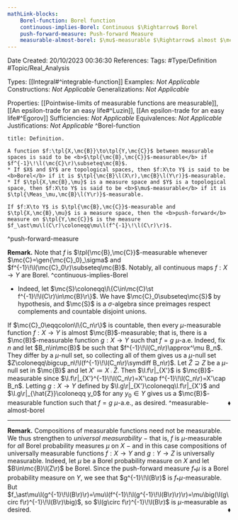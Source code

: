 ```yaml
---
mathLink-blocks:
    Borel-function: Borel function
    continuous-implies-Borel: Continuous $\Rightarrow$ Borel
    push-forward-measure: Push-forward Measure
    measurable-almost-borel: $\mu$-measurable $\Rightarrow$ almost $\mc{B}$-measurable
---
```


<div class="top Space"></div>

Date Created: 20/10/2023 00:36:30
References:
Tags: #Type/Definition #Topic/Real_Analysis

Types: [[Integral#^integrable-function]]
Examples: <i>Not Applicable</i>
Constructions: <i>Not Applicable</i>
Generalizations: <i>Not Applicable</i>

Properties: [[Pointwise-limits of measurable functions are measurable]], [[An epsilon-trade for an easy life#^Luzin]], [[An epsilon-trade for an easy life#^Egorov]]
Sufficiencies: <i>Not Applicable</i>
Equivalences: <i>Not Applicable</i>
Justifications: <i>Not Applicable</i>
^Borel-function

``` ad-Definition
title: Definition.

A function $f:\tpl{X,\mc{B}}\to\tpl{Y,\mc{C}}$ between measurable spaces is said to be <b>$\tpl{\mc{B},\mc{C}}$-measurable</b> if $f^{-1}\!\l(\mc{C}\r)\subseteq\mc{B}$.
* If $X$ and $Y$ are topological spaces, then $f:X\to Y$ is said to be <b>Borel</b> if it is $\tpl{\mc{B}\l(X\r),\mc{B}\l(Y\r)}$-measurable.
* If $\tpl{X,\mc{B},\mu}$ is a measure space and $Y$ is a topological space, then $f:X\to Y$ is said to be <b>$\mu$-measurable</b> if it is $\tpl{\Meas_\mu,\mc{B}\l(Y\r)}$-measurable.

If $f:X\to Y$ is $\tpl{\mc{B},\mc{C}}$-measurable and $\tpl{X,\mc{B},\mu}$ is a measure space, then the <b>push-forward</b> measure on $\tpl{Y,\mc{C}}$ is the measure $f_\ast\mu\l(C\r)\coloneqq\mu\l(f^{-1}\!\l(C\r)\r)$.

```
^push-forward-measure

<b>Remark.</b> Note that $f$ is $\tpl{\mc{B},\mc{C}}$-measurable whenever $\mc{C}=\gen{\mc{C}_0}_\sigma$ and $f^{-1}\!\l(\mc{C}_0\r)\subseteq\mc{B}$. Notably, all continuous maps $f:X\to Y$ are Borel. ^continuous-implies-Borel
* Indeed, let $\mc{S}\coloneqq\l\{C\in\mc{C}\st f^{-1}\!\l(C\r)\in\mc{B}\r\}$. We have $\mc{C}_0\subseteq\mc{S}$ by hypothesis, and $\mc{S}$ is a $\sigma$-algebra since preimages respect complements and countable disjoint unions.

If $\mc{C}_0\eqqcolon\l\{C_n\r\}$ is countable, then every $\mu$-measurable function $f:X\to Y$ is almost $\mc{B}$-measurable; that is, there is a $\mc{B}$-measurable function $g:X\to Y$ such that $f=g$ $\mu$-a.e. Indeed, fix $n$ and let $B_n\in\mc{B}$ be such that $f^{-1}\!\l(C_n\r)\approx^\mu B_n$. They differ by a $\mu$-null set, so collecting all of them gives us a $\mu$-null set $Z\coloneqq\bigcup_n\!\l(f^{-1}\!\l(C_n\r)\symdiff B_n\r)$. Let $\hat{Z}\supseteq Z$ be a $\mu$-null set in $\mc{B}$ and let $X'\coloneqq X\comp\hat{Z}$. Then $\l.f\r|_{X'}$ is $\mc{B}$-measurable since $\l.f\r|_{X'}^{-1}\!\l(C_n\r)=X'\cap f^{-1}\!\l(C_n\r)=X'\cap B_n$. Letting $g:X\to Y$ defined by $\l.g\r|_{X'}\coloneqq\l.f\r|_{X'}$ and $\l.g\r|_{\hat{Z}}\coloneqq y_0$ for any $y_0\in Y$ gives us a $\mc{B}$-measurable function such that $f=g$ $\mu$-a.e., as desired.<span style="float:right;">$\blacklozenge$</span> ^measurable-almost-borel

---

<b>Remark.</b> Compositions of measurable functions need not be measurable. We thus strengthen to <i>universal measurability</i> $-$ that is, $f$ is $\mu$-measurable for <i>all</i> Borel probability measures $\mu$ on $X$ $-$ and in this case compositions of universally measurable functions $f:X\to Y$ and $g:Y\to Z$ is universally measurable. Indeed, let $\mu$ be a Borel probability measure on $X$ and let $B\in\mc{B}\l(Z\r)$ be Borel. Since the push-forward measure $f_\ast\mu$ is a Borel probability measure on $Y$, we see that $g^{-1}\!\l(B\r)$ is $f_\ast\mu$-measurable. But $f_\ast\mu\l(g^{-1}\!\l(B\r)\r)=\mu\l(f^{-1}\!\l(g^{-1}\!\l(B\r)\r)\r)=\mu\big(\l(g\circ f\r)^{-1}\!\l(B\r)\big)$, so $\l(g\circ f\r)^{-1}\!\l(B\r)$ is $\mu$-measurable as desired.<span style="float:right;">$\blacklozenge$</span>
